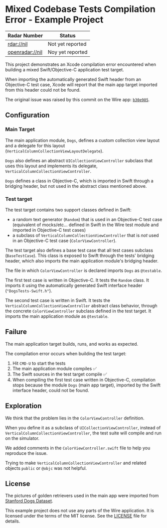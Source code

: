 # Mixed Codebase Tests Compilation Error - Example Project

| Radar Number | Status | 
|------------------|---------|
| [rdar://nil](rdar://nil) | Not yet reported |
| [openradar://nil](openradar://nil) | Noy yet reported |

This project demonstrates an Xcode compilation error encountered when building a mixed Swift/Objective-C application test target.

When importing the automatically generated Swift header from an Objective-C test case, Xcode will report that the main app target imported from this header could not be found.

The original issue was raised by this commit on the Wire app: [`b30e985`](https://github.com/wireapp/wire-ios/pull/2352/commits/b30e985896968ddc8dee840e48a10a958d1e2000).

## Configuration

### Main Target

The main application module, `Dogs`, defines a custom collection view layout and a delegate for this layout (`VerticalColumnCollectionViewLayoutDelegate`).

`Dogs` also defines an abstract `UICollectionViewController` subclass that uses this layout and implements its delegate, `VerticalColumnCollectionViewController`.

`Dogs` defines a class in Objective-C, which is imported in Swift through a bridging header, but not used in the abstract class mentioned above.

### Test target

The test target contains two support classes defined in Swift: 

- a random text generator (`Random`) that is used in an Objective-C test case (equivalent of mocks/etc... defined in Swift in the Wire test module and imported in Objective-C test cases)
- a subclass of `VerticalColumnCollectionViewController` that is *not* used in an Objective-C test case (`ColorViewController`).

The test target also defines a base test case that all test cases subclass (`BaseTestCase`). This class is exposed to Swift through the tests' bridging header, which also imports the main application module's bridging header.

The file in which `ColorViewController` is declared imports `Dogs` as `@testable`.

The first test case is written in Objective-C. It tests the `Random` class. It imports it using the automatically generated Swift interface header (`"DogsTests-Swift.h"`).

The second test case is written in Swift. It tests the `VerticalColumnCollectionViewController` abstract class behavior, through the concrete `ColorViewController` subclass defined in the test target. It imports the main application module as `@testable`.

## Failure

The main application target builds, runs, and works as expected.

The compilation error occurs when building the test target:

1. Hit `CMD-U` to start the tests
2. The main application module compiles ✅
3. The Swift sources in the test target compile ✅
4. When compiling the first test case written in Objective-C, compilation stops because the module `Dogs` (main app target), imported by the Swift interface header, could not be found.

## Exploration

We think that the problem lies in the `ColorViewController` definition.

When you define it as a subclass of  `UICollectionViewController`, instead of  `VerticalColumnCollectionViewController`, the test suite will compile and run on the simulator.

We added comments in the `ColorViewController.swift` file to help you reproduce the issue.

Trying to make `VerticalColumnCollectionViewController` and related objects `public` or `@objc` was not helpful.

## License

The pictures of golden retrievers used in the main app were imported from [Stanford Dogs Dataset](http://vision.stanford.edu/aditya86/ImageNetDogs/). 

This example project does not use any parts of the Wire application. It is licensed under the terms of the MIT license. See the [LICENSE](LICENSE) file for details.
